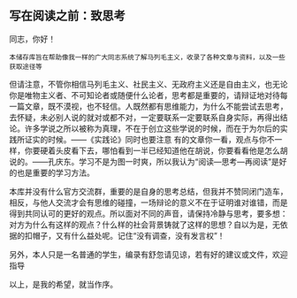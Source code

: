 ## 写在阅读之前：致思考

  同志，你好！

    本储存库旨在帮助像我一样的广大同志系统了解马列毛主义，收录了各种文章与资料，以及一些获取途径等

  但请注意，不管你相信马列毛主义、社民主义、无政府主义还是自由主义，也无论你是唯物主义者、不可知论者或随便什么论者，思考都是重要的，请辩证地对待每一篇文章，既不漠视，也不轻信。人既然都有思维能力，为什么不能尝试去思考，去怀疑，未必别人说的就对或都不对，一定要联系一定要联系自身实际，再得出结论。许多学说之所以被称为真理，不在于创立这些学说的时候，而在于为尔后的实践所证实的时候。——《实践论》同时也要注意 有的文章你一看，观点与你不一样，你要硬着头皮看下去，哪怕看到一半已经知道他在胡说，你要看看他是怎么胡说的。——孔庆东。学习不是为图一时爽，所以我认为“阅读—思考—再阅读”是好的也是重要的学习方法。

  本库并没有什么官方交流群，重要的是自身的思考总结，但我并不赞同闭门造车，相反，与他人交流才会有思维的碰撞，一场辩论的意义不在于证明谁对谁错，而是得到共同认可的更好的观点。所以面对不同的声音，请保持冷静与思考，要多想：对方为什么有这样的观点？什么样的社会背景铸就了这样的思想？自以为是，无依据的扣帽子，又有什么益处呢。记住“没有调查，没有发言权”！

  另外，本人只是一名普通的学生，编录有舒忽请见谅，若有好的建议或文件，欢迎指导

以上，是我的希望，就当作序。
